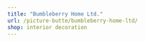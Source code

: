 ```yaml
---
title: "Bumbleberry Home Ltd."
url: /picture-butte/bumbleberry-home-ltd/
shop: interior decoration
---
```

